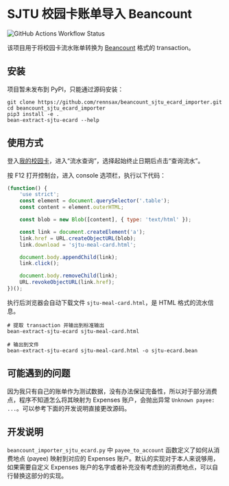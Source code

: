 # SJTU 校园卡账单导入 Beancount

![GitHub Actions Workflow Status](https://img.shields.io/github/actions/workflow/status/rennsax/beancount-importer-sjtu-ecard/test.yml?label=test)

该项目用于将校园卡流水账单转换为 [Beancount](https://beancount.github.io/) 格式的 transaction。

## 安装

项目暂未发布到 PyPI，只能通过源码安装：

``` shell
git clone https://github.com/rennsax/beancount_sjtu_ecard_importer.git
cd beancount_sjtu_ecard_importer
pip3 install -e .
bean-extract-sjtu-ecard --help
```

## 使用方式

登入[我的校园卡](https://weixin.sjtu.edu.cn/xxzx/sjtu-net/ecard/ecard.php)，进入“流水查询”，选择起始终止日期后点击“查询流水”。

按 F12 打开控制台，进入 console 选项栏，执行以下代码：

``` javascript
(function() {
    'use strict';
    const element = document.querySelector('.table');
    const content = element.outerHTML;

    const blob = new Blob([content], { type: 'text/html' });

    const link = document.createElement('a');
    link.href = URL.createObjectURL(blob);
    link.download = 'sjtu-meal-card.html';

    document.body.appendChild(link);
    link.click();

    document.body.removeChild(link);
    URL.revokeObjectURL(link.href);
})();
```

执行后浏览器会自动下载文件 `sjtu-meal-card.html`，是 HTML 格式的流水信息。

``` shell
# 提取 transaction 并输出到标准输出
bean-extract-sjtu-ecard sjtu-meal-card.html

# 输出到文件
bean-extract-sjtu-ecard sjtu-meal-card.html -o sjtu-ecard.bean
```

## 可能遇到的问题

因为我只有自己的账单作为测试数据，没有办法保证完备性，所以对于部分消费点，程序不知道怎么将其映射为 Expenses 账户，会抛出异常 `Unknown payee: ...`。可以参考下面的开发说明直接更改源码。

## 开发说明

`beancount_importer_sjtu_ecard.py` 中 `payee_to_account` 函数定义了如何从消费地点 (payee) 映射到对应的 Expenses 账户。默认的实现对于本人来说够用，如果需要自定义 Expenses 账户的名字或者补充没有考虑到的消费地点，可以自行替换这部分的实现。
